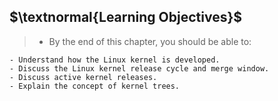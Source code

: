 ## $\textnormal{Learning Objectives}$

> - By the end of this chapter, you should be able to:

```plaintext
- Understand how the Linux kernel is developed.
- Discuss the Linux kernel release cycle and merge window.
- Discuss active kernel releases.
- Explain the concept of kernel trees.
```
